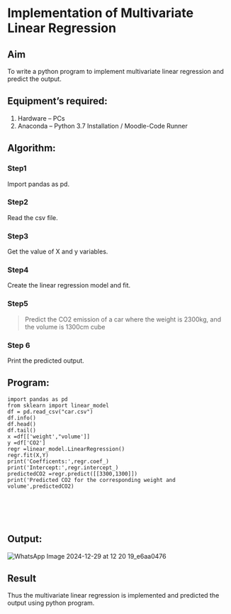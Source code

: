 # Implementation of Multivariate Linear Regression
## Aim
To write a python program to implement multivariate linear regression and predict the output.
## Equipment’s required:
1.	Hardware – PCs
2.	Anaconda – Python 3.7 Installation / Moodle-Code Runner
## Algorithm:
### Step1
Import pandas as pd.

### Step2
Read the csv file.


### Step3
Get the value of X and y variables. 

### Step4
Create the linear regression model and fit.


### Step5
>Predict the CO2 emission of a car where the weight is 2300kg, and the volume is 1300cm cube

### Step 6
Print the predicted output.

## Program:
```
import pandas as pd
from sklearn import linear_model
df = pd.read_csv("car.csv")
df.info()
df.head()
df.tail()
x =df[['weight',"volume']]
y =df['CO2']
regr =linear_model.LinearRegression()
regr.fit(X,Y)
print('Coefficents:',regr.coef_)
print('Intercept:',regr.intercept_)
predictedCO2 =regr.predict([[3300,1300]])
print('Predicted CO2 for the corresponding weight and volume',predictedCO2)






```
## Output:

![WhatsApp Image 2024-12-29 at 12 20 19_e6aa0476](https://github.com/user-attachments/assets/86be5c3c-e3d0-49ac-9565-83d3efd327f6)

## Result
Thus the multivariate linear regression is implemented and predicted the output using python program.

